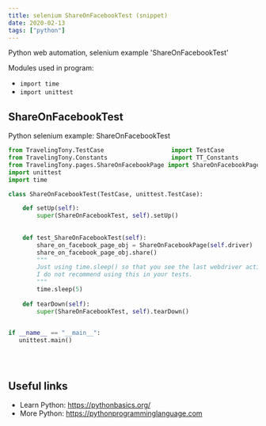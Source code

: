 ```yaml
---
title: selenium ShareOnFacebookTest (snippet)
date: 2020-02-13
tags: ["python"]
---
```

Python web automation, selenium example 'ShareOnFacebookTest'


Modules used in program: 
* `import time`
* `import unittest`

## ShareOnFacebookTest

Python selenium example: ShareOnFacebookTest

```python
from TravelingTony.TestCase                   import TestCase
from TravelingTony.Constants                  import TT_Constants
from TravelingTony.pages.ShareOnFacebookPage import ShareOnFacebookPage
import unittest
import time

class ShareOnFacebookTest(TestCase, unittest.TestCase):

    def setUp(self):
        super(ShareOnFacebookTest, self).setUp()
        
        
    def test_ShareOnFacebookTest(self):
        share_on_facebook_page_obj = ShareOnFacebookPage(self.driver)
        share_on_facebook_page_obj.share()
        """
        Just using time.sleep() so that you see the last webdriver action.
        I do not recommend using this in your tests.
        """
        time.sleep(5)
    
    def tearDown(self):
        super(ShareOnFacebookTest, self).tearDown()
        

if __name__ == "__main__":
   unittest.main()





```

## Useful links

- Learn Python: https://pythonbasics.org/
- More Python: https://pythonprogramminglanguage.com
